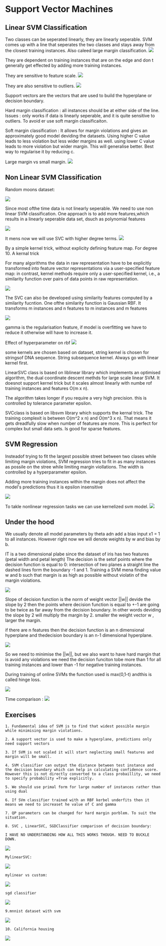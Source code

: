 # Support Vector Machines

## Linear SVM Classification

Two classes can be seperated linearly, they are linearly seperable. SVM comes up with a line that seperates the two classes and stays away from the closest training instances. Also caleed large margin classification.
![](large_margin_classfication.png)

They are dependent on training instances that are on the edge and don
t generally get effected by adding more training instances.

They are sensitive to feature scale.
![](feature_scale.png)

They are also sensitive to outliers.
![](outliers_scale.png)

Support vectors are the vectors that are used to build the hyperplane or decision boundary.

Hard margin classification : all instances should be at either side of the line. Issues : only works if data is linearly seperable, and it is quite sensitive to outliers. To avoid er use soft margin classificaiton.

Soft margin classification : It allows for margin violations and gives an approximately good model deviding the datasets. 
Using higher C value leads to less violation but less wider margins as well.
using lower C value leads to more violation but wider margin. This will generalise better. Best way to regularise it by reducing c.

Large margin vs small margin.
![](large_small.png)

## Non Linear SVM Classification

Random moons dataset:

![](moons.png)

Since most ofthe time data is not linearly seperable. We need to use non linear SVM classification. One approach is to add more features,which results in a linearly seperable data set, dsuch as polynomial features 

![](example_simple.png)


It mens now we will use SVC with higher degree terms. 
![](degree3.png)

By a simple kernel trick, without explicity defining feature map. For degree 10.
A kernal trick

For many algorithms the data in raw representation have to be explicitly transformed into feature vector representations via a user-specified feature map: in contrast, kernel methods require only a user-specified kernel, i.e., a similarity function over pairs of data points in raw representation.

![](degree3vsdegree10.png)

The SVC can also be developed using similarity features computed by a similarity fucntion. One ofthe similarity function is Gaussian RBF.
It transforms m instances and n features to m instances and m features

![](gaussian_rbf.png)


gamma is the regularisation feature, if model is overfitting we have to reduce it otherwise will have to increase it.

Effect of hyperparameter on rbf
![](hyperparameter_rbf.png)

some kernels are chosen based on dataset, string kernel is chosen for stringsof DNA sequence. String subsequence kernel. Always go with linear kernel first.

LinearSVC class is based on liblinear library which implements an optimised algorithm, the dual coordinate descent methds for large scale linear SVM. It doesnot support kernel trick but it scales almost linearly with numbe rof training instances and features O(m x n).

The algorithm takes longer if you require a very high precision. this is controlled by tolerance parameter epsilon.

SVCclass is based on libsvm library which supports the kernal trick. The training complexit is between O(m^2 x n) and O(m^3 x n). That means it gets dreadfully slow when number of features are more. This is perfect for complex but small data sets. Is good for sparse features.


## SVM Regression

Insteadof trying to fit the largest possible street between two clases while limiting margin violations, SVM regression tries to fit in as many instances as possile on the stree while limiting margin viollations. The width is controlled by a hyperparameter epsilon.

Adding more training instances within the margin does not affect the model's predictions thus it is epsilon insensitive

![](linear_regression.png)

To takle nonlinear regression tasks we can use kernelized svm model.
![](quadratic_regression.png)

## Under the hood

We usually denote all model parameters by theta adn add a bias input x1 = 1 to all instances. However right now we will denote weights by w and bias by b.

IT is a two dimensional plabe since the dataset of iris has two features (petal width and petal length) The decision is the setof points where the decision function is equal to 0: intersection of two planes a straight line the dashed lines form the boundary -1 and 1. Training a SVM mena finding value w and b such that margin is as high as possible without violatin of the margin violations.

![](3D_projection.png)

Slope of decision function is the norm of weight vector ||w|| devide the slope by 2 then the points where decision function is equal to +-1 are going to be twice as far away from the decision boundary. In other words deviding the slope by 2 will multiply the margin by 2. smaller the weight vector w , larger the margin.

if there are n features then the decision function is an n dimensional hyperplane and thedecision boundary is an n-1 dimensional hyperplane.

![](effect_of_small_weight_vector.png)

So we need to minimise the ||w||, but we also want to have hard margin that is avoid any violations we need the decision funciton tobe more than 1 for all training instances and lower than -1 for negative training instances.

During training of online SVMs the function used is max(0,1-t) andthis is called hinge loss.

![](hinge_loss.png)

Time comparison :
![](time.png)


## Exercises

    1. Fundamental idea of SVM is to find that widest possible margin while minimising margin violations. 
    
    2. A support vector is used to make a hyperplane, predictions only need support vectors
    
    3. If SVM is not scaled it will start neglecting small features and margin will be small.
    
    4. SVM classifier can output the distance between test instance and the decision boundary which can help in calculating confidence score. However this is not directly converted to a class probaillity, we need to specify probability =True explicitly.
    
    5. We should use primal form for large number of instances rather than using dual
    
    6. If SVm classifier trained with an RBF kerbel underfits then it means we need to increaset he value of C and gamma
    
    7. QP parameters can be changed for hard margin porblem. To suit the situation.
    
    8. SVC , LinearSVC, SGDClassifier comparison of decision boundary:
    
    I HAVE NO UNDERSTANDING HOW ALL THIS WORKS THOUGH. NEED TO BUCKLE DOWN.
   ![](comparison_boundary.png)
   
    MylinearSVC:
   ![](linear_svm.png)
       
    mylinear vs custom:
   ![](custom_vs_svc.png)
   
    sgd classifier
   ![](SGD_classifier.png)
   
    9.mnnist dataset with svm
   ![](mnist.png)
   
    10. California housing
   ![](california_housing.png)


